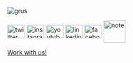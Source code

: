 ![grus](https://user-images.githubusercontent.com/101075667/163529731-922f428b-5b03-45c8-855f-4f387f7360ee.png)

<a href="https://twitter.com/axelspace" target="blank"><img align="center" src="https://cdn.jsdelivr.net/npm/simple-icons@v6/icons/twitter.svg" alt="twitter" height="30" width="40" /></a>
<a href="https://instagram.com/theaxelspace" target="blank"><img align="center" src="https://cdn.jsdelivr.net/npm/simple-icons@v6/icons/instagram.svg" alt="instagram" height="30" width="40" /></a>
<a href="https://www.youtube.com/c/axelspace" target="blank"><img align="center" src="https://cdn.jsdelivr.net/npm/simple-icons@v6/icons/youtube.svg" alt="youtube" height="30" width="40" /></a>
<a href="https://linkedin.com/in/axelspace" target="blank"><img align="center" src="https://cdn.jsdelivr.net/npm/simple-icons@v6/icons/linkedin.svg" alt="linkedin" height="30" width="40" /></a>
<a href="https://fb.com/axelspace" target="blank"><img align="center" src="https://cdn.jsdelivr.net/npm/simple-icons@v6/icons/facebook.svg" alt="facebook" height="30" width="40" /></a>
<a href="https://note.com/axelspace" target="blank"><img align="center" src="https://user-images.githubusercontent.com/101075667/184288565-6abe1af0-cb6a-416f-bf4e-bed32f489012.svg" alt="note" height="50" width="50" /></a>

[Work with us!](https://axelspace.applytojob.com/apply)
